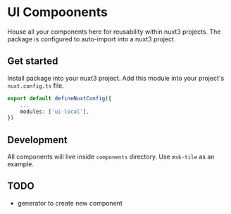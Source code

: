 # UI Compoonents

House all your components here for reusability within nuxt3 projects. The package is configured to auto-import into a nuxt3 project.

## Get started

Install package into your nuxt3 project. Add this module into your project's `nuxt.config.ts` file.

```ts
export default defineNuxtConfig({
    ...
    modules: ['ui-local'],
})

```

## Development

All components will live inside `components` directory. Use `msk-tile` as an example.

## TODO

- generator to create new component
